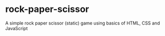 # rock-paper-scissor
A simple rock paper scissor (static) game using basics of HTML, CSS and JavaScript

